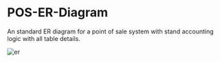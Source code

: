 # POS-ER-Diagram
An standard ER diagram for a point of sale system with stand accounting logic with all table details.

![er](https://github.com/user-attachments/assets/6f5e5029-5814-4523-93f5-1a27107a82cc)
